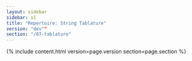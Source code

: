 ```yaml
---
layout: sidebar
sidebar: s1
title: "Repertoire: String Tablature"
version: "dev""
section: "/07-tablature"
---
```

{% include content.html version=page.version section=page.section %}
